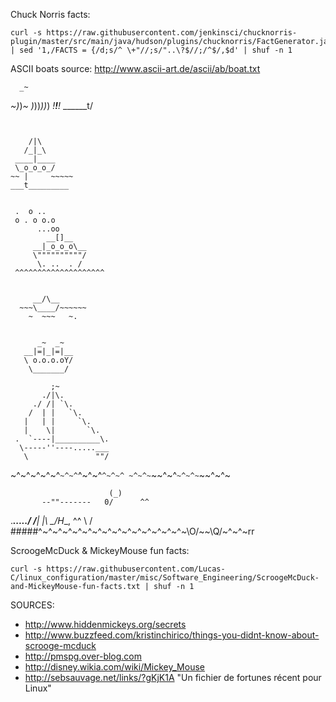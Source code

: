Chuck Norris facts:

    curl -s https://raw.githubusercontent.com/jenkinsci/chucknorris-plugin/master/src/main/java/hudson/plugins/chucknorris/FactGenerator.java | sed '1,/FACTS = {/d;s/^ \+"//;s/"..\?$//;/^$/,$d' | shuf -n 1


ASCII boats source: http://www.ascii-art.de/ascii/ab/boat.txt

      _~
   _~)_)_~
  )_))_))_)
  _!__!__!_
  \______t/
~~~~~~~~~~~~~


    /|\
   /_|_\
 ____|____
 \_o_o_o_/
~~ |     ~~~~~
___t_________


 .  o ..
 o . o o.o
      ...oo
        __[]__
     __|_o_o_o\__
     \""""""""""/
      \. ..  . /
 ^^^^^^^^^^^^^^^^^^^^


     __/\__
  ~~~\____/~~~~~~
    ~  ~~~   ~.


      _~  _~
   __|=|_|=|__
   \ o.o.o.oY/
    \_______/
  ~~~~~~~~~~~~~~

             ;~
           ./|\.
         ./ /| `\.
        /  | |   `\.
       |   | |     `\.
       |    \|       `\.
     .  `----|__________\.
      \-----''----.....___
       \               ""/
  ~^~^~^~^~^`~^~^`^~^~^`^~^~^
   ~^~^~`~~^~^`~^~^~`~~^~^~

                          (_)
           --""-------   0/      ^^
 .___...../ /__| |__\ \_/H__,      ^^
  \                        /
#####^~^~^~^~^~^~^~^~^~^~^~^~^~^~^~\O/~~\Q/~^~^~rr

ScroogeMcDuck & MickeyMouse fun facts:

    curl -s https://raw.githubusercontent.com/Lucas-C/linux_configuration/master/misc/Software_Engineering/ScroogeMcDuck-and-MickeyMouse-fun-facts.txt | shuf -n 1

SOURCES:
- http://www.hiddenmickeys.org/secrets
- http://www.buzzfeed.com/kristinchirico/things-you-didnt-know-about-scrooge-mcduck
- http://pmspg.over-blog.com
- http://disney.wikia.com/wiki/Mickey_Mouse
- http://sebsauvage.net/links/?gKjK1A "Un fichier de fortunes récent pour Linux"